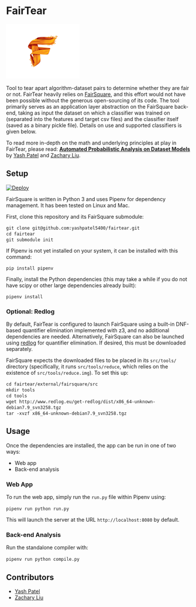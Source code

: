 # FairTear
<img src="fairtear/static/img/logo.png" alt="logo" width="200px"/>

Tool to tear apart algorithm-dataset pairs to determine whether they are fair or not. FairTear heavily relies on [FairSquare](https://github.com/sedrews/fairsquare), and this effort would not have been possible without the generous open-sourcing of its code. The tool primarily serves as an application layer abstraction on the FairSquare back-end, taking as input the dataset on which a classifier was trained on (separated into the features and target csv files) and the classifier itself (saved as a binary pickle file). Details on use and supported classifiers is given below.

To read more in-depth on the math and underlying principles at play in FairTear, please read: [**Automated Probabilistic Analysis on Dataset Models**](https://github.com/yashpatel5400/fairtear/blob/master/FairTear.pdf) by
[Yash Patel](https://github.com/yashpatel5400) and
[Zachary Liu](https://github.com/zacharyliu).

## Setup

[![Deploy](https://www.herokucdn.com/deploy/button.svg)](https://heroku.com/deploy)

FairSquare is written in Python 3 and uses Pipenv for dependency management. It has been tested on Linux and Mac.

First, clone this repository and its FairSquare submodule:

```
git clone git@github.com:yashpatel5400/fairtear.git
cd fairtear
git submodule init
```

If Pipenv is not yet installed on your system, it can be installed with this command:

```
pip install pipenv
```

Finally, install the Python dependencies (this may take a while if you do not have scipy or other large dependencies already built):

```
pipenv install
```

### Optional: Redlog

By default, FairTear is configured to launch FairSquare using a built-in DNF-based quantifier elimination implemented with z3, and no additional dependencies are needed. Alternatively, FairSquare can also be launched using [redlog](http://www.redlog.eu/get-redlog/) for quantifier elimination. If desired, this must be downloaded separately. 

FairSquare expects the downloaded files to be placed in its `src/tools/` directory (specifically, it runs `src/tools/reduce`, which relies on the existence of `src/tools/reduce.img`). To set this up:

```
cd fairtear/external/fairsquare/src
mkdir tools
cd tools
wget http://www.redlog.eu/get-redlog/dist/x86_64-unknown-debian7.9_svn3258.tgz
tar -xvzf x86_64-unknown-debian7.9_svn3258.tgz
```

## Usage

Once the dependencies are installed, the app can be run in one of two ways:
- Web app
- Back-end analysis

### Web App
To run the web app, simply run the `run.py` file within Pipenv using:

```pipenv run python run.py```

This will launch the server at the URL `http://localhost:8080` by default.

### Back-end Analysis

Run the standalone compiler with:

```pipenv run python compile.py```

## Contributors

* [Yash Patel](https://github.com/yashpatel5400)
* [Zachary Liu](https://github.com/zacharyliu)

